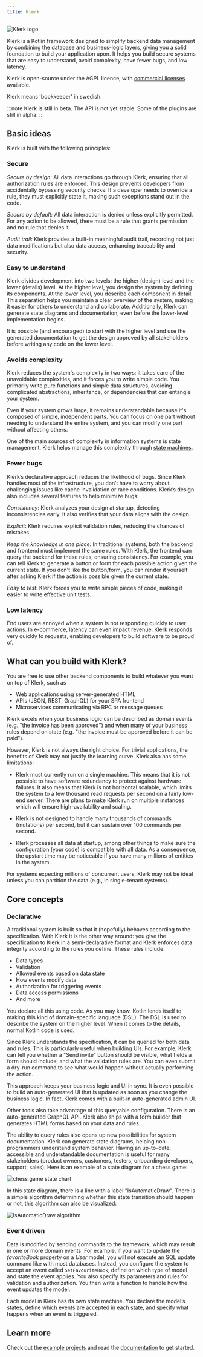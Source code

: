 ```yaml
---
title: Klerk
---
```


![Klerk logo](/img/KlerkLogo3.png)

Klerk is a Kotlin framework designed to simplify backend data management by combining the database
and business-logic layers, giving you a solid foundation to build your application upon. 
It helps you build secure systems that are easy to understand, avoid complexity, have fewer bugs, and low latency.

Klerk is open-source under the AGPL licence, with [commercial licenses](commercial-licence) available.

Klerk means 'bookkeeper' in swedish.

:::note
Klerk is still in beta. The API is not yet stable. Some of the plugins are still in alpha.
:::

## Basic ideas

Klerk is built with the following principles:

### Secure

_Secure by design:_
All data interactions go through Klerk, ensuring that all authorization rules are
enforced. This design prevents developers from accidentally bypassing security checks. 
If a developer needs to override a rule, they must explicitly state it, making such exceptions stand out in the code.

_Secure by default:_
All data interaction is denied unless explicitly permitted. For any action to be allowed, there must be a 
rule that grants permission and no rule that denies it.

_Audit trail:_
Klerk provides a built-in meaningful audit trail, recording not just data modifications but also data access, enhancing traceability and security.

### Easy to understand

Klerk divides development into two levels: the higher (design) level and the lower (details) level. 
At the higher level, you design the system by defining its components. 
At the lower level, you describe each component in detail. 
This separation helps you maintain a clear overview of the system, making it easier for others to understand and collaborate. 
Additionally, Klerk can generate state diagrams and documentation, even before the lower-level implementation begins.

It is possible (and encouraged) to start with the higher level and use the generated documentation to get the design 
approved by all stakeholders before writing any code on the lower level.

### Avoids complexity

Klerk reduces the system's complexity in two ways: it takes care of the unavoidable complexities, 
and it forces you to write simple code. 
You primarily write pure functions and simple data structures, avoiding complicated abstractions, inheritance, or dependencies that can entangle your system.

Even if your system grows large, it remains understandable because it's composed of simple, independent parts. 
You can focus on one part without needing to understand the entire system, and you can modify one part without affecting others.

One of the main sources of complexity in information systems is state management. 
Klerk helps manage this complexity through [state machines](https://en.wikipedia.org/wiki/Finite-state_machine).

### Fewer bugs
Klerk’s declarative approach reduces the likelihood of bugs. Since Klerk handles most of the infrastructure, you don’t have to worry about challenging issues like cache invalidation or race conditions. 
Klerk’s design also includes several features to help minimize bugs:

_Consistency_: Klerk analyzes your design at startup, detecting inconsistencies early. It also verifies that your data aligns with the design.

_Explicit_: Klerk requires explicit validation rules, reducing the chances of mistakes.

_Keep the knowledge in one place:_ In traditional systems, both the backend and frontend must implement the same rules. With Klerk, the frontend can query the backend for these rules, ensuring consistency.
For example, you can tell Klerk to generate a button or form for each possible action given the current state. If you don't like the 
button/form, you can render it yourself after asking Klerk if the action is possible given the current state.

_Easy to test:_ Klerk forces you to write simple pieces of code, making it easier to write effective unit tests.

### Low latency

End users are annoyed when a system is not responding quickly to user actions. In e-commerce, latency can even impact 
revenue. Klerk responds very quickly to requests, enabling developers to build software to be proud of.


## What can you build with Klerk?
You are free to use other backend components to build
whatever you want on top of Klerk, such as

* Web applications using server-generated HTML
* APIs (JSON, REST, GraphQL) for your SPA frontend
* Microservices communicating via RPC or message queues

Klerk excels when your business logic can be described as domain events (e.g. "the invoice has been approved") and
when many of your business rules depend on state (e.g. "the invoice must be approved before it can be paid").

However, Klerk is not always the right choice.
For trivial applications, the benefits of Klerk may not justify the learning curve. 
Klerk also has some limitations:

* Klerk must currently run on a single machine. This means that it is not possible to have software redundancy to protect against
  hardware failures. It also means that Klerk is not horizontal scalable, which limits the system to a few thousand read requests per
  second on a fairly low-end server. There are plans to
  make Klerk run on multiple instances which will ensure high-availability and scaling.

* Klerk is not designed to handle many thousands of commands (mutations) per second, but it can sustain over 100 commands per second.

* Klerk processes all data at startup, among other things to make sure the configuration (your code) is compatible with all
  data. As a consequence, the upstart time may be noticeable if you have many millions of entities in the system.

For systems expecting millions of concurrent users, Klerk may not be ideal unless you can partition the data (e.g., in single-tenant systems).


## Core concepts

### Declarative

A traditional system is built so that it (hopefully) behaves according to the specification. With Klerk it is the other way
around: you give the specification to Klerk in a semi-declarative format and Klerk enforces data integrity according to the rules you define. These rules include:

* Data types
* Validation
* Allowed events based on data state
* How events modify data
* Authorization for triggering events
* Data access permissions
* And more

You declare all this using code. As you may know, Kotlin lends itself to making this kind of domain-specific
language (DSL). The DSL is used to describe the system on the higher level. When it comes to the details, normal Kotlin 
code is used.

Since Klerk understands the specification, it can be queried for both data and rules. This is particularly useful when building UIs. For example, Klerk can tell you whether a "Send invite" button should be visible, what fields a form should include, and what the validation rules are. You can even submit a dry-run command to see what would happen without actually performing the action.

This approach keeps your business logic and UI in sync. It is even possible to build an auto-generated UI that is updated as soon as you change the business logic. In
fact, Klerk comes with a built-in auto-generated admin UI. 

Other tools also take advantage of this queryable configuration. There is an auto-generated GraphQL API. Klerk also
ships with a form builder that generates HTML forms based on your data and rules.

The ability to query rules also opens up new possibilities for system documentation. 
Klerk can generate state diagrams, helping non-programmers understand system behavior. Having an up-to-date,
accessible and understandable documentation is useful for many stakeholders (product owners, customers, testers,
onboarding developers, support, sales). Here is an example of a state diagram for a chess game:

![chess game state chart](/img/ChessStatemachine.png)

In this state diagram, there is a line with a label "IsAutomaticDraw". There is a simple algorithm determining whether 
this state transition should happen or not, this algorithm can also be visualized:

![IsAutomaticDraw algorithm](/img/ChessIsItDraw.png)

### Event driven

Data is modified by sending commands to the framework, which may result in one or more domain events. 
For example, if you want to update the _favoriteBook_ property on a
_User_ model, you will not execute an SQL update command like with most databases. Instead, you configure the
system
to accept an event called `SetFavouriteBook`, define on which type of
model and state the event applies. You also specify its parameters and rules for validation and authorization. 
You then write a function to handle how the event updates the model.

Each model in Klerk has its own state machine. 
You declare the model’s states, define which events are accepted in each state, and specify what happens when an event is triggered.

## Learn more

Check out the [example projects](https://github.com/search?q=org%3Aklerk-framework+example&type=repositories) 
and read the [documentation](/docs/intro) to get started.
